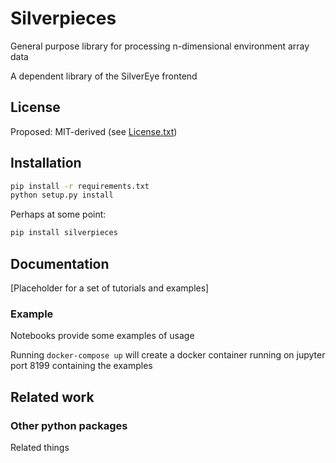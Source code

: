 # Silverpieces

General purpose library for processing n-dimensional environment array data

A dependent library of the SilverEye frontend

## License

Proposed: MIT-derived (see [License.txt](./LICENSE.txt))

## Installation

```sh
pip install -r requirements.txt
python setup.py install
```

Perhaps at some point:

```sh
pip install silverpieces
```

## Documentation

[Placeholder for a set of tutorials and examples]

### Example

Notebooks provide some examples of usage

Running `docker-compose up` will create a docker container running on jupyter port 8199 containing the examples 

## Related work

### Other python packages

Related things
